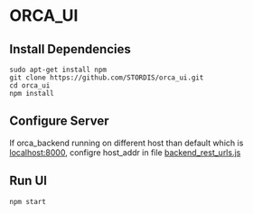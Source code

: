 # ORCA_UI
## Install Dependencies
    sudo apt-get install npm
    git clone https://github.com/STORDIS/orca_ui.git
    cd orca_ui
    npm install
## Configure Server
If orca_backend running on different host than default which is [localhost:8000](http://localhost:8000/'), configre host_addr in file [backend_rest_urls.js](src/backend_rest_urls.js)

## Run UI
    npm start